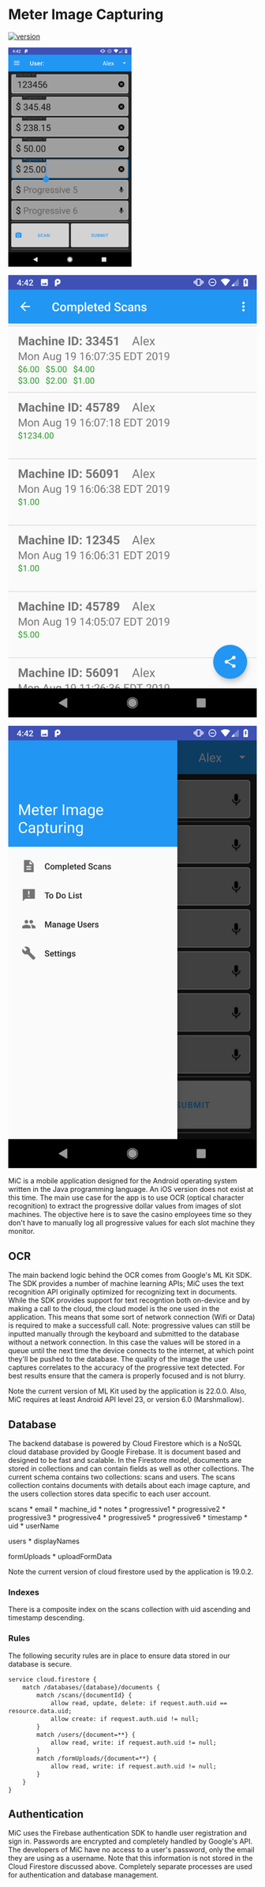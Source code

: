 # Meter Image Capturing
[![version](https://img.shields.io/badge/version-1.9.1-success.svg)](https://semver.org)

<img src="https://raw.githubusercontent.com/alexanderjpowell/meter-image-capturing/master/docs/main_activity.png" width="250">

![Queried state](https://raw.githubusercontent.com/alexanderjpowell/meter-image-capturing/master/docs/report_data_activity.png)

![Empty state](https://raw.githubusercontent.com/alexanderjpowell/meter-image-capturing/master/docs/nav_bar.png)

MiC is a mobile application designed for the Android operating system written in the Java programming language.  An iOS version does not exist at this time.  The main use case for the app is to use OCR (optical character recognition) to extract the progressive dollar values from images of slot machines.  The objective here is to save the casino employees time so they don't have to manually log all progressive values for each slot machine they monitor.  

## OCR ##

The main backend logic behind the OCR comes from Google's ML Kit SDK.  The SDK provides a number of machine learning APIs; MiC uses the text recognition API originally optimized for recognizing text in documents.  While the SDK provides support for text recogntion both on-device and by making a call to the cloud, the cloud model is the one used in the application.  This means that some sort of network connection (Wifi or Data) is required to make a successfull call.  Note: progressive values can still be inputted manually through the keyboard and submitted to the database without a network connection.  In this case the values will be stored in a queue until the next time the device connects to the internet, at which point they'll be pushed to the database.  The quality of the image the user captures correlates to the accuracy of the progressive text detected.  For best results ensure that the camera is properly focused and is not blurry.  

Note the current version of ML Kit used by the application is 22.0.0.  Also, MiC requires at least Android API level 23, or version 6.0 (Marshmallow).  

## Database ##

The backend database is powered by Cloud Firestore which is a NoSQL cloud database provided by Google Firebase.  It is document based and designed to be fast and scalable.  In the Firestore model, documents are stored in collections and can contain fields as well as other collections.  The current schema contains two collections: scans and users.  The scans collection contains documents with details about each image capture, and the users collection stores data specific to each user account.  

scans
	* email
	* machine_id
	* notes
	* progressive1
	* progressive2
	* progressive3
	* progressive4
	* progressive5
	* progressive6
	* timestamp
	* uid
	* userName

users
	* displayNames

formUploads
	* uploadFormData

Note the current version of cloud firestore used by the application is 19.0.2.  

### Indexes ###
There is a composite index on the scans collection with uid ascending and timestamp descending.  

### Rules ###
The following security rules are in place to ensure data stored in our database is secure.  

```
service cloud.firestore {
	match /databases/{database}/documents {    
		match /scans/{documentId} {
			allow read, update, delete: if request.auth.uid == resource.data.uid;
			allow create: if request.auth.uid != null;
		}
		match /users/{document=**} {
			allow read, write: if request.auth.uid != null;
		}
		match /formUploads/{document=**} {
			allow read, write: if request.auth.uid != null;
		}
	}
}
```

## Authentication ##

MiC uses the Firebase authentication SDK to handle user registration and sign in.  Passwords are encrypted and completely handled by Google's API.  The developers of MiC have no access to a user's password, only the email they are using as a username.  Note that this information is not stored in the Cloud Firestore discussed above.  Completely separate processes are used for authentication and database management.  





